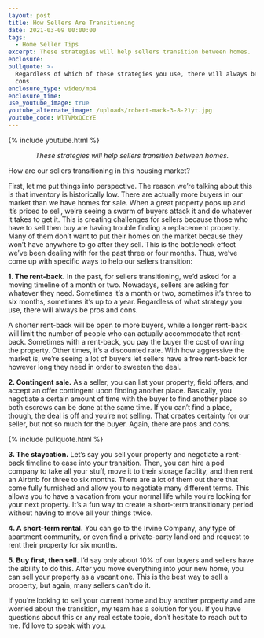 ```yaml
---
layout: post
title: How Sellers Are Transitioning
date: 2021-03-09 00:00:00
tags:
  - Home Seller Tips
excerpt: These strategies will help sellers transition between homes.
enclosure:
pullquote: >-
  Regardless of which of these strategies you use, there will always be pros and
  cons.
enclosure_type: video/mp4
enclosure_time:
use_youtube_image: true
youtube_alternate_image: /uploads/robert-mack-3-8-21yt.jpg
youtube_code: WlTVMxQCcYE
---
```

{% include youtube.html %}

<p style="text-align: center;"><em>These strategies will help sellers transition between homes.</em></p>

How are our sellers transitioning in this housing market?

First, let me put things into perspective. The reason we’re talking about this is that inventory is historically low. There are actually more buyers in our market than we have homes for sale. When a great property pops up and it’s priced to sell, we’re seeing a swarm of buyers attack it and do whatever it takes to get it. This is creating challenges for sellers because those who have to sell then buy are having trouble finding a replacement property. Many of them don’t want to put their homes on the market because they won’t have anywhere to go after they sell. This is the bottleneck effect we’ve been dealing with for the past three or four months. Thus, we’ve come up with specific ways to help our sellers transition:

**1\. The rent-back.** In the past, for sellers transitioning, we’d asked for a moving timeline of a month or two. Nowadays, sellers are asking for whatever they need. Sometimes it’s a month or two, sometimes it’s three to six months, sometimes it’s up to a year. Regardless of what strategy you use, there will always be pros and cons.

A shorter rent-back will be open to more buyers, while a longer rent-back will limit the number of people who can actually accommodate that rent-back. Sometimes with a rent-back, you pay the buyer the cost of owning the property. Other times, it’s a discounted rate. With how aggressive the market is, we’re seeing a lot of buyers let sellers have a free rent-back for however long they need in order to sweeten the deal.

**2\. Contingent sale.** As a seller, you can list your property, field offers, and accept an offer contingent upon finding another place. Basically, you negotiate a certain amount of time with the buyer to find another place so both escrows can be done at the same time. If you can’t find a place, though, the deal is off and you’re not selling. That creates certainty for our seller, but not so much for the buyer. Again, there are pros and cons.

{% include pullquote.html %}

**3\. The staycation.** Let’s say you sell your property and negotiate a rent-back timeline to ease into your transition. Then, you can hire a pod company to take all your stuff, move it to their storage facility, and then rent an Airbnb for three to six months. There are a lot of them out there that come fully furnished and allow you to negotiate many different terms. This allows you to have a vacation from your normal life while you’re looking for your next property. It’s a fun way to create a short-term transitionary period without having to move all your things twice.

**4\. A short-term rental.** You can go to the Irvine Company, any type of apartment community, or even find a private-party landlord and request to rent their property for six months.

**5\. Buy first, then sell.** I’d say only about 10% of our buyers and sellers have the ability to do this. After you move everything into your new home, you can sell your property as a vacant one. This is the best way to sell a property, but again, many sellers can’t do it.

If you’re looking to sell your current home and buy another property and are worried about the transition, my team has a solution for you. If you have questions about this or any real estate topic, don’t hesitate to reach out to me. I’d love to speak with you.
